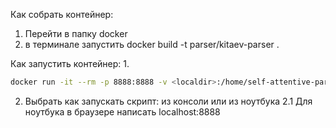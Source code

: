Как собрать контейнер:
1. Перейти в папку docker
2. в терминале запустить docker build -t parser/kitaev-parser .

Как запустить контейнер:
1.
```bash
docker run -it --rm -p 8888:8888 -v <localdir>:/home/self-attentive-parser parser/kitaev-parser sh ./run_jupyter.sh
```
2. Выбрать как запускать скрипт: из консоли или из ноутбука
2.1 Для ноутбука в браузере написать localhost:8888
